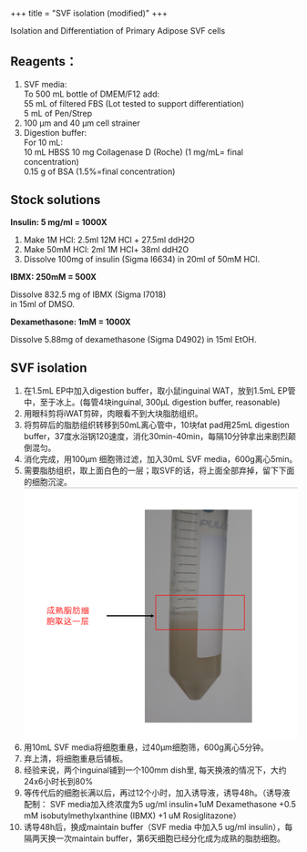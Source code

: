 +++
title = "SVF isolation (modified)"
+++

Isolation and Differentiation of Primary Adipose SVF cells

## Reagents：

1. SVF media:  
   To 500 mL bottle of DMEM/F12 add:  
   55 mL of filtered FBS (Lot tested to support differentiation)  
   5 mL of Pen/Strep  
2. 100 μm and 40 μm cell strainer  
3. Digestion buffer:  
   For 10 mL:  
   10 mL HBSS
   10 mg Collagenase D (Roche) (1 mg/mL= final concentration)  
   0.15 g of BSA (1.5%=final concentration)  

## Stock solutions

**Insulin: 5 mg/ml = 1000X**

1. Make 1M HCl: 2.5ml 12M HCl + 27.5ml ddH2O
2. Make 50mM HCl: 2ml 1M HCl+ 38ml ddH2O
3. Dissolve 100mg of insulin (Sigma I6634) in 20ml of 50mM HCl.

**IBMX: 250mM = 500X**

Dissolve 832.5 mg of IBMX (Sigma I7018)  
in 15ml of DMSO.

**Dexamethasone: 1mM = 1000X**

Dissolve 5.88mg of dexamethasone (Sigma D4902) in 15ml EtOH.

## SVF isolation

1. 在1.5mL EP中加入digestion buffer，取小鼠inguinal WAT，放到1.5mL EP管中，至于冰上。(每管4块inguinal, 300μL digestion buffer, reasonable)
2. 用眼科剪将iWAT剪碎，肉眼看不到大块脂肪组织。
3. 将剪碎后的脂肪组织转移到50mL离心管中，10块fat pad用25mL digestion buffer，37度水浴锅120速度，消化30min-40min，每隔10分钟拿出来剧烈颠倒混匀。
4. 消化完成，用100μm 细胞筛过滤，加入30mL SVF media，600g离心5min。
5. 需要脂肪组织，取上面白色的一层；取SVF的话，将上面全部弃掉，留下下面的细胞沉淀。
   ![primary cell](svf-mod-img/primary-cell.png)
6. 用10mL SVF media将细胞重悬，过40μm细胞筛，600g离心5分钟。
7. 弃上清，将细胞重悬后铺板。
8. 经验来说，两个inguinal铺到一个100mm dish里, 每天换液的情况下，大约24x6小时长到80%
9. 等传代后的细胞长满以后，再过12个小时，加入诱导液，诱导48h。（诱导液配制： SVF media加入终浓度为5 ug/ml insulin+1uM Dexamethasone +0.5 mM isobutylmethylxanthine (IBMX) +1 uM Rosiglitazone）
10. 诱导48h后，换成maintain buffer（SVF media 中加入5 ug/ml insulin），每隔两天换一次maintain buffer，第6天细胞已经分化成为成熟的脂肪细胞。